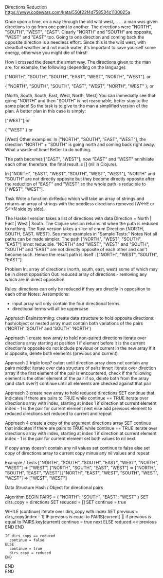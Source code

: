 Directions Reduction
https://www.codewars.com/kata/550f22f4d758534c1100025a

Once upon a time, on a way through the old wild west,…
… a man was given directions to go from one point to another. The directions were "NORTH", "SOUTH", "WEST", "EAST". Clearly "NORTH" and "SOUTH" are opposite, "WEST" and "EAST" too. Going to one direction and coming back the opposite direction is a needless effort. Since this is the wild west, with dreadfull weather and not much water, it's important to save yourself some energy, otherwise you might die of thirst!

How I crossed the desert the smart way.
The directions given to the man are, for example, the following (depending on the language):

["NORTH", "SOUTH", "SOUTH", "EAST", "WEST", "NORTH", "WEST"].
or

{ "NORTH", "SOUTH", "SOUTH", "EAST", "WEST", "NORTH", "WEST" };
or

[North, South, South, East, West, North, West]
You can immediatly see that going "NORTH" and then "SOUTH" is not reasonable, better stay to the same place! So the task is to give to the man a simplified version of the plan. A better plan in this case is simply:

["WEST"]
or

{ "WEST" }
or

[West]
Other examples:
In ["NORTH", "SOUTH", "EAST", "WEST"], the direction "NORTH" + "SOUTH" is going north and coming back right away. What a waste of time! Better to do nothing.

The path becomes ["EAST", "WEST"], now "EAST" and "WEST" annihilate each other, therefore, the final result is [] (nil in Clojure).

In ["NORTH", "EAST", "WEST", "SOUTH", "WEST", "WEST"], "NORTH" and "SOUTH" are not directly opposite but they become directly opposite after the reduction of "EAST" and "WEST" so the whole path is reducible to ["WEST", "WEST"].

Task
Write a function dirReduc which will take an array of strings and returns an array of strings with the needless directions removed (W<->E or S<->N side by side).

The Haskell version takes a list of directions with data Direction = North | East | West | South.
The Clojure version returns nil when the path is reduced to nothing.
The Rust version takes a slice of enum Direction {NORTH, SOUTH, EAST, WEST}.
See more examples in "Sample Tests:"
Notes
Not all paths can be made simpler. The path ["NORTH", "WEST", "SOUTH", "EAST"] is not reducible. "NORTH" and "WEST", "WEST" and "SOUTH", "SOUTH" and "EAST" are not directly opposite of each other and can't become such. Hence the result path is itself : ["NORTH", "WEST", "SOUTH", "EAST"].

Problem
In: array of directions (north, south, east, west) some of which may be in direct opposition
Out: reduced array of directions - removing any which are in direct opposition

Rules: directions can only be reduced if they are directly in opposition to each other
Notes: 
Assumptions: 
- input array will only contain the four directional terms
- directional terms will all be uppercase

Approach Brainstorming: 
create data structure to hold opposite directions: hash/object or nested array 
must contain both variations of the pairs ('NORTH' 'SOUTH' and 'SOUTH' 'NORTH')

Approach 1
create new array to hold non-paired directions
iterate over directions array starting at position 1
  if element before it is the current direction's opposite
    do not include previous or current in the new array
    if it is opposite, delete both elements (previous and current)

Approach 2
triple loop?
outer: until direction array does not contain any pairs
middle: iterate over data structure of pairs 
inner:  iterate over direction array
          if the first element of the pair is encountered, 
            check if the following element is the other element of the pair
            if so, delete both from the array (and start over?)
        continue until all elements are checked against that pair  

Approach 3
create new array to hold reduced directions
SET continue that indicates if there are pairs to TRUE
while continue == TRUE
  iterate over directions array with index, starting at index 1
    if direction at current element index - 1 is the pair for current element
      next
    else 
      add previous element to reduced directions
set reduced to current and repeat

Approach 4
create a copy of the argument directions array
SET continue that indicates if there are pairs to TRUE
while continue == TRUE
  iterate over directions array with index, starting at index 1
    if direction at current element index - 1 is the pair for current element
      set both values to nil
      next

if copy array doesn't contain any nil values
  set continue to false
else 
  set copy of directions array to current copy minus any nil values and repeat


Example / Tests 
["NORTH", "SOUTH", "SOUTH", "EAST", "WEST", "NORTH", "WEST"] => ["WEST"]
["NORTH", "SOUTH", "EAST", "WEST"] => ["NORTH", "SOUTH", "EAST", "WEST"]
["NORTH", "EAST", "WEST", "SOUTH", "WEST", "WEST"] => ["WEST", "WEST"]

Data Structure 
Hash / Object for directional pairs

Algorithm
BEGIN
  PAIRS = { "NORTH": "SOUTH", "EAST": "WEST" }
  SET dirs_copy = directions
  SET reduced = []
  SET continue = true

  WHILE (continue)
    iterate over dirs_copy with index
      SET previous = dirs_copy[index - 1]
      IF previous is equal to PAIRS[current] ||
      if previous is equal to PAIRS.key(current) 
        continue = true
        next
      ELSE
        reduced << previous
      END 
    END  
    
    IF dirs_copy == reduced
      continue = false
    ELSE
      continue = true      
      dirs_copy = reduced
    END
  END  
END